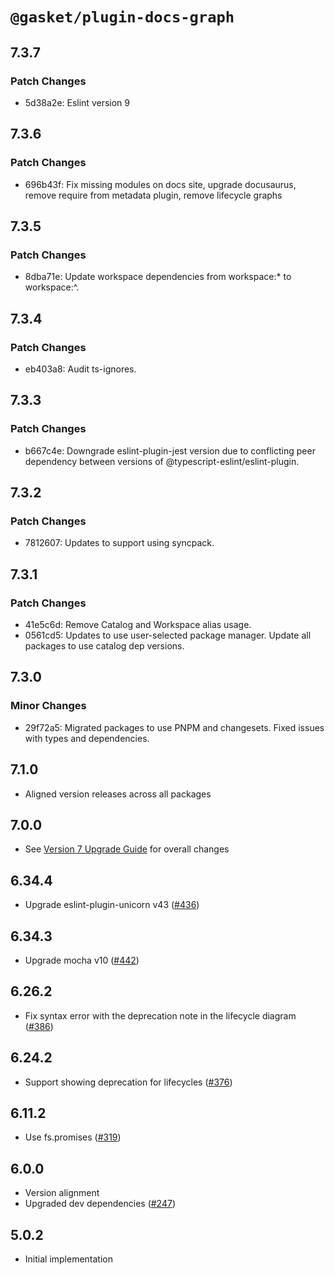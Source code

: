 # `@gasket/plugin-docs-graph`

## 7.3.7

### Patch Changes

- 5d38a2e: Eslint version 9

## 7.3.6

### Patch Changes

- 696b43f: Fix missing modules on docs site, upgrade docusaurus, remove require from metadata plugin, remove lifecycle graphs

## 7.3.5

### Patch Changes

- 8dba71e: Update workspace dependencies from workspace:\* to workspace:^.

## 7.3.4

### Patch Changes

- eb403a8: Audit ts-ignores.

## 7.3.3

### Patch Changes

- b667c4e: Downgrade eslint-plugin-jest version due to conflicting peer dependency between versions of @typescript-eslint/eslint-plugin.

## 7.3.2

### Patch Changes

- 7812607: Updates to support using syncpack.

## 7.3.1

### Patch Changes

- 41e5c6d: Remove Catalog and Workspace alias usage.
- 0561cd5: Updates to use user-selected package manager. Update all packages to use catalog dep versions.

## 7.3.0

### Minor Changes

- 29f72a5: Migrated packages to use PNPM and changesets. Fixed issues with types and dependencies.

## 7.1.0

- Aligned version releases across all packages

## 7.0.0

- See [Version 7 Upgrade Guide] for overall changes

## 6.34.4

- Upgrade eslint-plugin-unicorn v43 ([#436])

## 6.34.3

- Upgrade mocha v10 ([#442])

## 6.26.2

- Fix syntax error with the deprecation note in the lifecycle diagram ([#386])

## 6.24.2

- Support showing deprecation for lifecycles ([#376])

## 6.11.2

- Use fs.promises ([#319])

## 6.0.0

- Version alignment
- Upgraded dev dependencies ([#247])

## 5.0.2

- Initial implementation

[Version 7 Upgrade Guide]: /docs/upgrade-to-7.md
[#247]: https://github.com/godaddy/gasket/pull/247
[#319]: https://github.com/godaddy/gasket/pull/319
[#376]: https://github.com/godaddy/gasket/pull/376
[#386]: https://github.com/godaddy/gasket/pull/386
[#436]: https://github.com/godaddy/gasket/pull/436
[#442]: https://github.com/godaddy/gasket/pull/442
